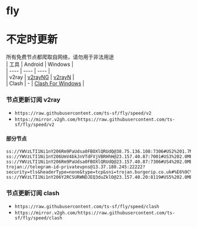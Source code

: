# fly
# 不定时更新
所有免费节点都爬取自网络，请勿用于非法用途  
|  工具  | Android  | Windows  |  
|  ----  | ----   | ----  |  
| v2ray  | [v2rayNG](https://github.com/2dust/v2rayNG/releases) | [v2rayN](https://github.com/2dust/v2rayN/releases) |  
| Clash  | - | [Clash For Windows](https://github.com/2dust/clashN/releases) | 
  
### 节点更新订阅  v2ray
- `https://raw.githubusercontent.com/ts-sf/fly/speed/v2`  
- `https://mirror.v2gh.com/https://raw.githubusercontent.com/ts-sf/fly/speed/v2`  

#### 部分节点  
``` 
ss://YWVzLTI1Ni1nY206Rm9PaUdsa0FBOXlQRUdQ@38.75.136.108:7306#US2%201.7MB%2Fs
ss://YWVzLTI1Ni1nY206UmV4bkJnVTdFVjVBRHhH@23.157.40.87:7001#US3%202.0MB%2Fs
ss://YWVzLTI1Ni1nY206Rm9PaUdsa0FBOXlQRUdQ@23.157.40.87:7306#US4%202.0MB%2Fs
trojan://telegram-id-privatevpns@13.37.180.245:22222?security=tls&headerType=none&type=tcp&sni=trojan.burgerip.co.uk#%E6%9C%AA%E7%9F%A5%206.9MB%2Fs
ss://YWVzLTI1Ni1nY206Y2RCSURWNDJEQ3duZklO@23.157.40.20:8119#US5%202.0MB%2Fs
```
### 节点更新订阅  clash
- `https://raw.githubusercontent.com/ts-sf/fly/speed/clash`  
- `https://mirror.v2gh.com/https://raw.githubusercontent.com/ts-sf/fly/speed/clash`  


